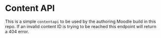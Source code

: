 # Content API

This is a simple `contentapi` to be used by the authoring Moodle build in this repo. If an invalid content ID is trying to be reached this endpoint will return a 404 error.